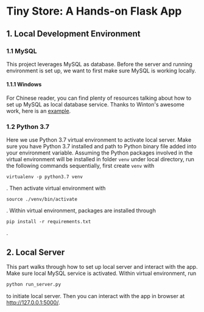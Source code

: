 # Tiny Store: A Hands-on Flask App

## 1. Local Development Environment
### 1.1 MySQL
This project leverages MySQL as database. Before the server and running environment is set up, we want to first make sure MySQL is working locally. 
#### 1.1.1 Windows
For Chinese reader, you can find plenty of resources talking about how to set up MySQL as local database service. Thanks to Winton's awesome work, here is an [example](https://www.cnblogs.com/winton-nfs/p/11524007.html). 

### 1.2 Python 3.7
Here we use Python 3.7 virtual environment to activate local server. Make sure you have Python 3.7 installed and path to Python binary file added into your environment variable. Assuming the Python packages involved in the virtual environment will be installed in folder `venv` under local directory, run the following commands sequentially, first create `venv` with 
```
virtualenv -p python3.7 venv
```
. Then activate virtual environment with
```
source ./venv/bin/activate
```
. Within virtual environment, packages are installed through
```
pip install -r requirements.txt
```
.

## 2. Local Server
This part walks through how to set up local server and interact with the app. Make sure local MySQL service is activated. Within virtual environment, run
```python
python run_server.py
```
to initiate local server. Then you can interact with the app in browser at http://127.0.0.1:5000/. 

